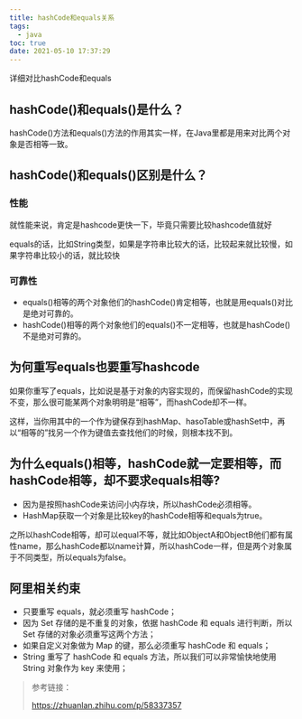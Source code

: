 ```yaml
---
title: hashCode和equals关系
tags:
  - java
toc: true
date: 2021-05-10 17:37:29
---
```


 详细对比hashCode和equals

<!-- more -->

## **hashCode()和equals()是什么？**

hashCode()方法和equals()方法的作用其实一样，在Java里都是用来对比两个对象是否相等一致。

## hashCode()和equals()区别是什么？

### 性能

就性能来说，肯定是hashcode更快一下，毕竟只需要比较hashcode值就好

equals的话，比如String类型，如果是字符串比较大的话，比较起来就比较慢，如果字符串比较小的话，就比较快

### 可靠性

- equals()相等的两个对象他们的hashCode()肯定相等，也就是用equals()对比是绝对可靠的。
- hashCode()相等的两个对象他们的equals()不一定相等，也就是hashCode()不是绝对可靠的。

## 为何重写equals也要重写hashcode

如果你重写了equals，比如说是基于对象的内容实现的，而保留hashCode的实现不变，那么很可能某两个对象明明是“相等”，而hashCode却不一样。

这样，当你用其中的一个作为键保存到hashMap、hasoTable或hashSet中，再以“相等的”找另一个作为键值去查找他们的时候，则根本找不到。

## **为什么equals()相等，hashCode就一定要相等，而hashCode相等，却不要求equals相等?**

- 因为是按照hashCode来访问小内存块，所以hashCode必须相等。
- HashMap获取一个对象是比较key的hashCode相等和equals为true。

之所以hashCode相等，却可以equal不等，就比如ObjectA和ObjectB他们都有属性name，那么hashCode都以name计算，所以hashCode一样，但是两个对象属于不同类型，所以equals为false。

## 阿里相关约束

- 只要重写 equals，就必须重写 hashCode；
- 因为 Set 存储的是不重复的对象，依据 hashCode 和 equals 进行判断，所以 Set 存储的对象必须重写这两个方法；
- 如果自定义对象做为 Map 的键，那么必须重写 hashCode 和 equals；
- String 重写了 hashCode 和 equals 方法，所以我们可以非常愉快地使用 String 对象作为 key 来使用；

> 参考链接：
>
> https://zhuanlan.zhihu.com/p/58337357